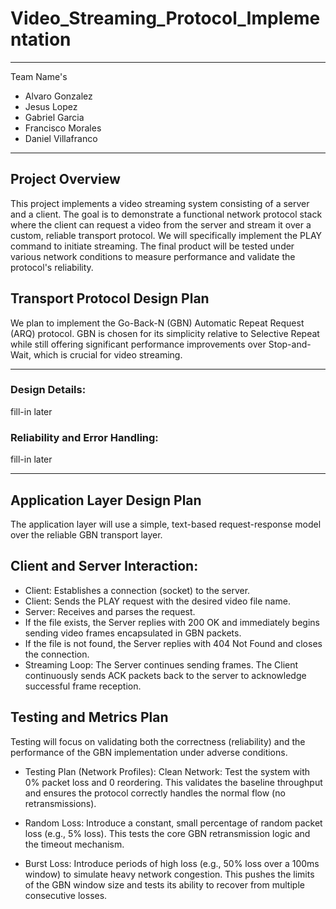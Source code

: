 # Video_Streaming_Protocol_Implementation

---

Team Name's 
- Alvaro Gonzalez
- Jesus Lopez
- Gabriel Garcia
- Francisco Morales
- Daniel Villafranco

---

## Project Overview
This project implements a video streaming system consisting of a server and a client. The goal is to demonstrate a functional network protocol stack where the client can request a video from the server and stream it over a custom, reliable transport protocol. We will specifically implement the PLAY command to initiate streaming. The final product will be tested under various network conditions to measure performance and validate the protocol's reliability.

## Transport Protocol Design Plan
We plan to implement the Go-Back-N (GBN) Automatic Repeat Request (ARQ) protocol. GBN is chosen for its simplicity relative to Selective Repeat while still offering significant performance improvements over Stop-and-Wait, which is crucial for video streaming.

---

### Design Details:
fill-in later

### Reliability and Error Handling:
fill-in later

---

## Application Layer Design Plan
The application layer will use a simple, text-based request-response model over the reliable GBN transport layer.

## Client and Server Interaction:
- Client: Establishes a connection (socket) to the server.
- Client: Sends the PLAY request with the desired video file name.
- Server: Receives and parses the request.
- If the file exists, the Server replies with 200 OK and immediately begins sending video frames encapsulated in GBN packets.
- If the file is not found, the Server replies with 404 Not Found and closes the connection.
- Streaming Loop: The Server continues sending frames. The Client continuously sends ACK packets back to the server to acknowledge successful frame reception.

## Testing and Metrics Plan
Testing will focus on validating both the correctness (reliability) and the performance of the GBN implementation under adverse conditions.

- Testing Plan (Network Profiles):
Clean Network: Test the system with 0% packet loss and 0 reordering. This validates the baseline throughput and ensures the protocol correctly handles the normal flow (no retransmissions).

- Random Loss: Introduce a constant, small percentage of random packet loss (e.g., 5% loss). This tests the core GBN retransmission logic and the timeout mechanism.

- Burst Loss: Introduce periods of high loss (e.g., 50% loss over a 100ms window) to simulate heavy network congestion. This pushes the limits of the GBN window size and tests its ability to recover from multiple consecutive losses.
